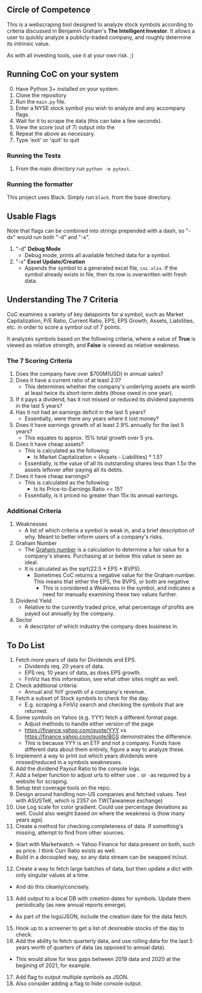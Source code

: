 ## Circle of Competence

This is a webscraping tool designed to analyze stock symbols according to criteria discussed in Benjamin Graham's __The Intelligent Investor__. It allows a user to quickly analyze a publicly-traded company, and roughly determine its intrinsic value.

As with all investing tools, use it at your own risk. ;)

## Running CoC on your system

0. Have Python 3+ installed on your system.
1. Clone the repository
2. Run the `main.py` file.
3. Enter a NYSE stock symbol you wish to analyze and any accompany flags.
4. Wait for it to scrape the data (this can take a few seconds).
5. View the score (out of 7) output into the
6. Repeat the above as necessary.
7. Type 'exit' or 'quit' to quit

### Running the Tests

1. From the main directory run `python -m pytest`.

### Running the formatter

This project uses Black. Simply run `black`. from the base directory.

## Usable Flags

Note that flags can be combined into strings prepended with a dash, so "-dx" would run both "-d" and "-x".

1. "-d" **Debug Mode**
   * Debug mode, prints all available fetched data for a symbol.
2. "-x" **Excel Update/Creation**
   * Appends the symbol to a generated excel file, `coc.xlsx`. If the symbol already exists in file, then its row is overwritten with fresh data.

## Understanding The 7 Criteria

CoC examines a variety of key datapoints for a symbol, such as Market Capitalization, P/E Ratio, Current Ratio, EPS, EPS Growth, Assets, Liabilities, etc. in order to score a symbol out of 7 points.

It analyzes symbols based on the following criteria, where a value of **True** is viewed as relative strength, and **False** is viewed as relative weakness.

### The 7 Scoring Criteria

1. Does the company have over $700M(USD) in annual sales?
2. Does it have a current ratio of at least 2.0?
   * This determines whether the company's underlying assets are worth at least twice its short-term debts (those owed in one year).
3. If it pays a dividend, has it not missed or reduced its dividend payments in the last 5 years?
4. Has it not had an earnings deficit in the last 5 years?
   * Essentially, were there any years where it lost money?
5. Does it have earnings growth of at least 2.9% annually for the last 5 years?
   * This equates to approx. 15% total growth over 5 yrs.
6. Does it have cheap assets?
   * This is calculated as the following:
     * Is Market Capitalization < (Assets - Liabilities) * 1.5?
   * Essentially, is the value of all its outstanding shares less than 1.5x the assets leftover after paying all its debts.
7. Does it have cheap earnings?
   * This is calculated as the following:
     * Is its Price-to-Earnings Ratio <= 15?
   * Essentially, is it priced no greater than 15x its annual earnings.

### Additional Criteria

1. Weaknesses
   * A list of which criteria a symbol is weak in, and a brief description of why. Meant to better inform users of a company's risks.
2. Graham Number
   * The [Graham number](https://en.wikipedia.org/wiki/Graham_number) is a calculation to determine a fair value for a company's shares. Purchasing at or below this value is seen as ideal.
   * It is calculated as the sqrt(22.5 * EPS * BVPS).
     * Sometimes CoC returns a negative value for the Graham number. This means that either the EPS, the BVPS, or both are negative.
       * This is considered a Weakness in the symbol, and indicates a need for manually examining these two values further.
3. Dividend Yield
   * Relative to the currently traded price, what percentage of profits are payed out annually by the company.
4. Sector
   * A descriptor of which industry the company does business in.

## To Do List

1. Fetch more years of data for Dividends and EPS.
   * Dividends req. 20 years of data.
   * EPS req. 10 years of data, as does EPS growth.
   * FinViz has this information, see what other sites might as well.
2. Check additional criteria:
   * Annual and YoY growth of a company's revenue.
3. Fetch a subset of Stock symbols to check for the day.
   * E.g. scraping a FinViz search and checking the symbols that are returned.
4. Some symbols on Yahoo (e.g. YYY) fetch a different format page.
   * Adjust methods to handle either version of the page
   * https://finance.yahoo.com/quote/YYY vs https://finance.yahoo.com/quote/BGS demonstrates the difference.
   * This is because YYY is an ETF and not a company. Funds have different data about them entirely, figure a way to analyze these.
5. Implement a way to print out which years dividends were missed/reduced in a symbols weaknesses.
6. Add the dividend Payout Ratio to the console logs.
7.  Add a helper function to adjust urls to either use `.` or `-`as required by a website for scraping.
8.  Setup test coverage tools on the repo.
9.  Design around handling non-US companies and fetched values. Test with ASUSTeK, which is 2357 on TW(Taiwanese exchange)
10. Use Log scale for color gradient. Could use percentage deviations as well. Could also weight based on where the weakness is (how many years ago).
11. Create a method for checking completeness of data. If something's missing, attempt to find from other sources.
   * Start with Marketwatch -> Yahoo Finance for data present on both, such as price. I think Curr Ratio exists as well.
   * Build in a decoupled way, so any data stream can be swapped in/out.
12. Create a way to fetch large batches of data, but then update a dict with only singular values at a time.
   * And do this cleanly/concisely.
13. Add output to a local DB with creation dates for symbols. Update them periodically (as new annual reports emerge).
   * As part of the logs/JSON, include the creation date for the data fetch.
15. Hook up to a screener to get a list of desireable stocks of the day to check.
16. Add the ability to fetch quarterly data, and use rolling data for the last 5 years worth of quarters of data (as opposed to annual data).
   * This would allow for less gaps between 2019 data and 2020 at the begining of 2021, for example.
17. Add flag to output multiple symbols as JSON.
18. Also consider adding a flag to hide console output.